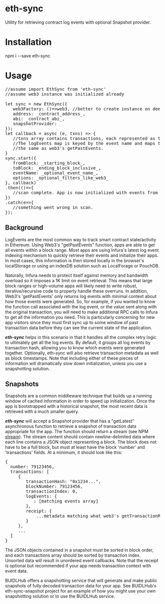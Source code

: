 # eth-sync
Utility for retrieving contract log events with optional Snapshot provider.

# Installation
npm i --save eth-sync

# Usage
<pre>
//assume import EthSync from 'eth-sync'
//assume web3 instance was initialized already 

let sync = new EthSync({
   web3Factory: ()=>web3, //better to create instance on demand in case web3 goes stale
   address: _contract_address_,
   abi: _contract_abi_,
   snapshotProvider: <optional_snapshot_provider>
});
let callback = async (e, txns) => {
   //txns array contains transactions, each represented as the receipt metadata along with a logEvents map. 
   //The logEvents map is keyed by the event name and maps to an array of event objects. Event objects are 
   //the same as web3's getPastEvents.
}
sync.start({
   fromBlock: _starting_block_,
   toBlock: _ending_block_inclusive_,
   eventName: _optional_event_name_,
   options: _optional_filters_like_web3_
}, callback)
.then(()=>{
   //scan complete. App is now initialized with events from provided block range
})
.catch(e=>{
   //something went wrong in scan.
});
</pre>

## Background
LogEvents are the most common way to track smart contract state/activity in Ethereum. Using Web3's "getPastEvents" function, apps are able to get all events within a block range. Most apps are using Infura's latest log event indexing mechanism to quickly retrieve their events and initialize their apps. In most cases, this information is then stored locally in the browser's localStorage or using an indexDB solution such as LocalForage or PouchDB. 

Naturally, Infura needs to protect itself against memory and bandwidth overload so it imposes a 1K limit on event retrieval. This means that large block ranges or high-volume apps will likely need to write robust, iterative/recursive code to properly handle these overruns. In addition, Web3's 'getPastEvents' only returns log events with minimal context about how those events were generated. So, for example, if you wanted to know the function call associated with the log event, or the value sent along with the original transaction, you will need to make additional RPC calls to Infura to get all the information you need. This is particularly concerning for new app visitors since they must first sync up to some window of past transaction data before they can see the current state of the application. 

<b><em>eth-sync</em></b> helps in this scenario in that it handles all the complex retry logic to ultimately get all the log events. By default, it groups all log events by transaction hash, allowing you to know which events were generated together. Optionally, eth-sync will also retrieve transaction metadata as well as block timestamps. Note that including either of these pieces of information will dramatically slow down initialization, unless you use a snapshotting solution.

## Snapshots 
Snapshots are a common middleware technique that builds up a running window of cached information in order to speed up initialization. Once the app is bootstrapped with a historical snapshot, the most recent data is retrieved with a much smaller query.

<b><em>eth-sync</em></b> will accept a Snapshot provider that has a "getLatest" asynchronous function to retrieve a snapshot of transaction data appropriate for the app. The function should return a stream (see NPM <a href="https://www.npmjs.com/package/stream">stream</a>). The stream content should contain newline-delimited data where each line contains a JSON object representing a block. The block does not have to be a full block, but must at least have the block 'number' and 'transactions' fields. At a minimum, it should look like this:

<pre>
{
  number: 79123456,
  transactions: [
     {
        transactionHash: "0x1234...",
        blockNumber: 79123456,
        transactionIndex: 0,
        logEvents: {
           <event-name>: [matching events array]
        },
        receipt: {
            ...metadata matching what web3's getTransactionReceipt
        }
     },
     ...
  ]
}
</pre>

The JSON objects contained in a snapshot must be sorted in block order, and each transactions array should be sorted by transaction index. Unsorted data will result in unordered event callbacks. Note that the receipt is optional but recommended if your app needs transaction context with event data.

BUIDLHub offers a snapshotting service that will generate and make public snapshots of fully decoded transaction data for your app. See BUIDLHub's eth-sync-snapshot project for an example of how you might use your own snapshotting solution or to use the BUIDLHub service.
